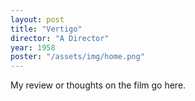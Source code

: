 ```yaml
---
layout: post
title: "Vertigo"
director: "A Director"
year: 1958
poster: "/assets/img/home.png"
---
```


My review or thoughts on the film go here.
